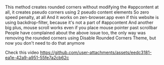 This method creates rounded corners without modifying the #appcontent at all, it creates pseudo corners using 2 pseudo content elements
So zero speed penalty, at all
And it works on zen-browser.app even if this website is using backdrop-filter, because it's not a part of #appcontent
And another big plus, mouse scroll works even if you place mouse pointer past scrollbar
People have complained about the above issue too, the only way was removing the rounded corners using Disable Rounded Corners Theme, but now you don't need to do that anymore

Check this video
https://github.com/user-attachments/assets/eedc3181-ea1e-42a9-a951-55fe7a2cb62c
